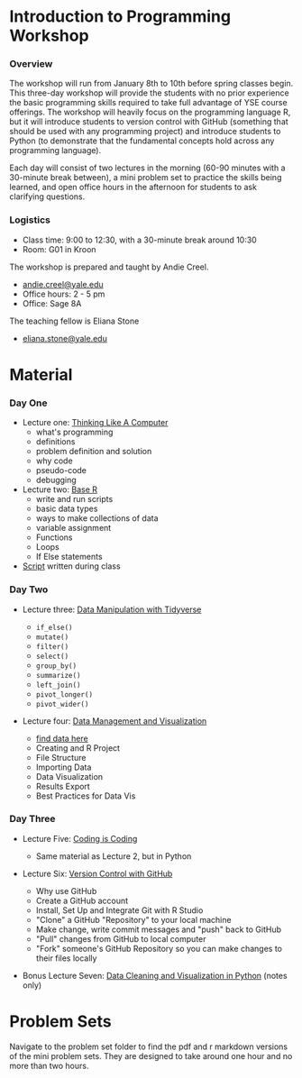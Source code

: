 # Introduction to Programming Workshop

### Overview 

The workshop will run from January 8th to 10th before spring classes begin. This three-day workshop will provide the students with no prior experience the basic programming skills required to take full advantage of YSE course offerings. The workshop will heavily focus on the programming language R, but it will introduce students to version control with GitHub (something that should be used with any programming project) and introduce students to Python (to demonstrate that the fundamental concepts hold across any programming language). 

Each day will consist of two lectures in the morning (60-90 minutes with a 30-minute break between), a mini problem set to practice the skills being learned, and open office hours in the afternoon for students to ask clarifying questions. 


### Logistics 

- Class time: 9:00 to 12:30, with a 30-minute break around 10:30 
- Room: G01 in Kroon


The workshop is prepared and taught by Andie Creel. 

- andie.creel@yale.edu
- Office hours: 2 - 5 pm
- Office: Sage 8A


The teaching fellow is Eliana Stone

- eliana.stone@yale.edu

# Material 

### Day One 
- Lecture one: [Thinking Like A Computer](lecture_material/1_think_like_computer.pdf)
	- what's programming
	- definitions 
	- problem definition and solution
	- why code
	- pseudo-code
	- debugging
- Lecture two: [Base R](lecture_material/2_base_R.pdf)
	- write and run scripts
	- basic data types
	- ways to make collections of data
	- variable assignment 
	- Functions
	- Loops
	- If Else statements 
- [Script](class_scripts/2025/day_1_script.R) written during class
	
### Day Two 
- Lecture three: [Data Manipulation with Tidyverse](lecture_material/3_data_manip_tidyverse.pdf) 

    - `if_else()`
    - `mutate()`
    - `filter()`
    - `select()`
    - `group_by()`
    - `summarize()`
    - `left_join()`
    - `pivot_longer()`
    - `pivot_wider()`
    
- Lecture four: [Data Management and Visualization](lecture_material/4_data_manage_vis/4_data_manage_vis.pdf)

    - [find data here](https://github.com/a5creel/intro_to_programming/blob/main/lecture_material/4_data_manage_vis/data/raw_data/mpg.csv)
    - Creating and R Project
    - File Structure 
    - Importing Data 
    - Data Visualization 
    - Results Export
    - Best Practices for Data Vis

### Day Three 
- Lecture Five: [Coding is Coding](lecture_material/6_python_I.pdf)
    - Same material as Lecture 2, but in Python
    
    
- Lecture Six: [Version Control with GitHub](lecture_material/5_github.pdf)

    - Why use GitHub
    - Create a GitHub account
    - Install, Set Up and Integrate Git with R Studio
    - "Clone" a GitHub "Repository" to your local machine
    - Make change, write commit messages and "push" back to GitHub
    - "Pull" changes from GitHub to local computer
    - "Fork" someone's GitHub Repository so you can make changes to their files locally 
    
- Bonus Lecture Seven: [Data Cleaning and Visualization in Python](lecture_material/7_python_II/7_python_II.pdf) (notes only)

# Problem Sets 

Navigate to the problem set folder to find the pdf and r markdown versions of the mini problem sets. They are designed to take around one hour and no more than two hours. 

<!--# Notes to Self for next time 

- Have an optional first session for downloading R and R Studio
- Talk about booleans as indicator variables, show how to make an indicator variable. Say out boolean = logical = indicator
- Show loop as one line of code at a time, then the loop. Like edit one row at a time, then show how a loop does that  
- Go slower (plan for lectures to be longer, like 930 - 1) 
  	- Cut first lecture down so that base R lecture has more time on first day
- Do something different with python lecture
  	- office hours require for everyone to come to day before so that we can get it on everyone's computer
  	- google collab
- Add something about R markdowns at some point? -->
